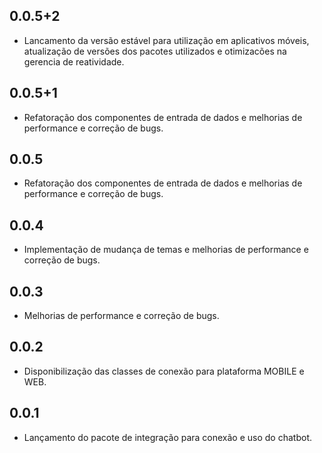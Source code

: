## 0.0.5+2

* Lancamento da versão estável para utilização em aplicativos móveis, atualização de versões dos pacotes utilizados e otimizacões na gerencia de reatividade.

## 0.0.5+1

* Refatoração dos componentes de entrada de dados e melhorias de performance e correção de bugs.

## 0.0.5

* Refatoração dos componentes de entrada de dados e melhorias de performance e correção de bugs.

## 0.0.4

* Implementação de mudança de temas e melhorias de performance e correção de bugs.

## 0.0.3

* Melhorias de performance e correção de bugs.

## 0.0.2

* Disponibilização das classes de conexão para plataforma MOBILE e WEB.

## 0.0.1

* Lançamento do pacote de integração para conexão e uso do chatbot.
